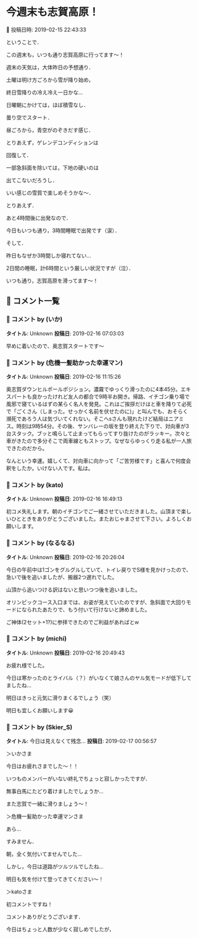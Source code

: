 # 今週末も志賀高原！

📅 投稿日時: 2019-02-15 22:43:33

ということで．


この週末も，いつも通り志賀高原に行ってます～！





週末の天気は，大体昨日の予想通り．


土曜は明け方ごろから雪が降り始め，


終日雪降りの冷え冷え一日かな…





日曜朝にかけては，ほぼ積雪なし．


曇り空でスタート．


昼ごろから，青空がのぞきだす感じ．





とりあえず，ゲレンデコンディションは


回復して．


一部急斜面を除いては，下地の硬いのは


出てこないだろうし．


いい感じの雪質で楽しめそうかな～．





とりあえず．


あと4時間後に出発なので．


今日もいつも通り，3時間睡眠で出発です（涙）．


そして．


昨日もなぜか3時間しか寝れてない…


2日間の睡眠，計6時間という厳しい状況ですが（泣）．


いつも通り，志賀高原を滑ってます～！

## 💬 コメント一覧

### 💬 コメント by (いか)
**タイトル**: Unknown
**投稿日**: 2019-02-16 07:03:03

早めに着いたので、奥志賀スタートです〜

### 💬 コメント by (危機一髪助かった幸運マン)
**タイトル**: Unknown
**投稿日**: 2019-02-16 11:15:26

奥志賀ダウンヒルポールポジション。濃霧でゆっくり滑ったのに4本45分。エキスパートも良かったけれど友人の都合で9時半お開き。帰路、イチゴン乗り場で風邪で寝ているはずの某らく名人を発見。これはご挨拶だけはと車を降りて必死で「ごくさん（しまった。せっかく名前を伏せたのに)」と叫んでも、おそらく瀕死であろう人は気づいてくれない。そこへsさんも現れたけど結局はニアミス。時刻は9時54分。その後、サンバレーの坂を登り終えた下りで、対向車が3台スタック。ブッと鳴らして止まってもらってすり抜けたのがラッキー。次々と車がきたので多分そこで両車線ともストップ。なぜならゆっくり走る私が一人旅できたのだから。

なんという幸運。嬉しくて、対向車に向かって「ご苦労様です」と喜んで何度会釈をしたか。いけない人です。私は。

### 💬 コメント by (kato)
**タイトル**: Unknown
**投稿日**: 2019-02-16 16:49:13

初コメ失礼します。朝のイチゴンでご一緒させていただきました。山頂まで楽しいひとときをありがとうございました。またおじゃまさせて下さい。よろしくお願いします。

### 💬 コメント by (なるなる)
**タイトル**: Unknown
**投稿日**: 2019-02-16 20:26:04

今日の午前中は1ゴンをグルグルしていて、トイレ戻りでS様を見かけったので、急いで後を追いましたが、搬器2つ遅れでした。

山頂から追いつける訳はないと思いつつ後を追いました。

オリンピックコース入口までは、お姿が見えていたのですが、急斜面で大回りモードになられたあたりで、もう付いて行けないと諦めました。

ご神体(2セット+1?)に参拝できたのでご利益があればとw

### 💬 コメント by (michi)
**タイトル**: Unknown
**投稿日**: 2019-02-16 20:49:43

お疲れ様でした。

今日は寒かったのとライバル（？）がいなくて娘さんのヤル気モードが低下してましたね…

明日はきっと元気に滑りまくるでしょう（笑）

明日も宜しくお願いします😀

### 💬 コメント by (Skier_S)
**タイトル**: 今日は見えなくて残念…
**投稿日**: 2019-02-17 00:56:57

＞いかさま

今日はお疲れさまでした～！！

いつものメンバーがいない終礼でちょっと寂しかったですが．

無事白馬にたどり着けましたでしょうか…

また志賀で一緒に滑りましょう～！



＞危機一髪助かった幸運マンさま

あら…

すみません．

朝，全く気付いてませんでした…

しかし，今日は道路がツルツルでしたね…

明日も気を付けて登ってきてください～！



＞katoさま

初コメントですね！

コメントありがとうございます．

今日はちょっと人数が少なく寂しめでしたが，

